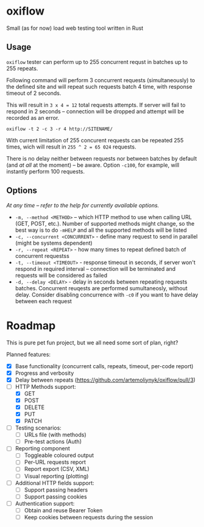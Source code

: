 # oxiflow

Small (as for now) load web testing tool written in Rust

## Usage
`oxiflow` tester can perform up to 255 concurrent requst in batches up to 255 repeats.

Following command will perform 3 concurrent requests (simultaneously) to the defined site and will repeat such requests batch 4 time, with response timeout of 2 seconds.

This will result in `3 x 4 = 12` total requests attempts. If server will fail to respond in 2 seconds – connection will be dropped and attempt will be recorded as an error.

```shell
oxiflow -t 2 -c 3 -r 4 http://SITENAME/
```

With current limitation of 255 concurent requests can be repeated 255 times, wich will result in `255 ^ 2 = 65 024` requests.

There is no delay neither between requests nor between batches by default (and *at all* at the moment) – be aware. Option `-c100`, for example, will instantly perform 100 requests.

## Options
_At any time – refer to the help for currently available options._

-  `-m, --method <METHOD>` – which HTTP method to use when calling URL (GET, POST, etc.). Number of supported methods might change, so the best way is to do `-mHELP` and all the supported methods will be listed
- `-c, --concurrent <CONCURRENT>` - define many request to send in parallel (might be systems dependent)
- `-r, --repeat <REPEAT>` - how many times to repeat defined batch of concurrent requestss
- `-t, --timeout <TIMEOUT>` - response timeout in seconds, if server won't respond in required interval – connection will be terminated and requests will be considered as failed
- `-d, --delay <DELAY>` - delay in seconds between repeating requests batches.
Concurrent reuqests are performed sumultaneosly, without delay. Consider disabling concurrence with `-c0` if you want to have delay between each request


# Roadmap
This is pure pet fun project, but we all need some sort of plan, right?

Planned features:
- [x] Base functionality (concurrent calls, repeats, timeout, per-code report)
- [x] Progress and verbosity
- [x] Delay between repeats (https://github.com/artemoliynyk/oxiflow/pull/3)
- [ ] HTTP Methods support:
  - [x] GET
  - [x] POST
  - [x] DELETE
  - [x] PUT
  - [x] PATCH
- [ ] Testing scenarios:
  - [ ] URLs file (with methods)
  - [ ] Pre-test actions (Auth)
- [ ] Reporting component
  - [ ] Toggleable coloured output
  - [ ] Per-URL requests report
  - [ ] Report export (CSV, XML)
  - [ ] Visual reporting (plotting)
- [ ] Additional HTTP fields support:
  - [ ] Support passing headers
  - [ ] Support passing cookies
- [ ] Authentication support:
  - [ ] Obtain and reuse Bearer Token
  - [ ] Keep cookies between requests during the session
